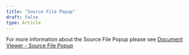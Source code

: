 ```yaml
---
title: "Source File Popup"
draft: false
type: Article
---
```



For more information about the Source File Popup please see [Document Viewer - Source File Popup](../document-view/source-file-popup.md)